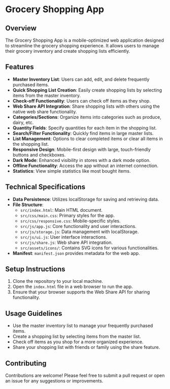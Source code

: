 # Grocery Shopping App

## Overview
The Grocery Shopping App is a mobile-optimized web application designed to streamline the grocery shopping experience. It allows users to manage their grocery inventory and create shopping lists efficiently.

## Features
- **Master Inventory List**: Users can add, edit, and delete frequently purchased items.
- **Quick Shopping List Creation**: Easily create shopping lists by selecting items from the master inventory.
- **Check-off Functionality**: Users can check off items as they shop.
- **Web Share API Integration**: Share shopping lists with others using the native web share functionality.
- **Categories/Sections**: Organize items into categories such as produce, dairy, etc.
- **Quantity Fields**: Specify quantities for each item in the shopping list.
- **Search/Filter Functionality**: Quickly find items in large master lists.
- **List Management**: Options to clear completed items or clear all items in the shopping list.
- **Responsive Design**: Mobile-first design with large, touch-friendly buttons and checkboxes.
- **Dark Mode**: Enhanced visibility in stores with a dark mode option.
- **Offline Functionality**: Access the app without an internet connection.
- **Statistics**: View simple statistics like most bought items.

## Technical Specifications
- **Data Persistence**: Utilizes localStorage for saving and retrieving data.
- **File Structure**:
  - `src/index.html`: Main HTML document.
  - `src/css/main.css`: Primary styles for the app.
  - `src/css/responsive.css`: Mobile-specific styles.
  - `src/js/app.js`: Core functionality and user interactions.
  - `src/js/storage.js`: Data management with localStorage.
  - `src/js/ui.js`: User interface interactions.
  - `src/js/share.js`: Web share API integration.
  - `src/assets/icons/`: Contains SVG icons for various functionalities.
- **Manifest**: `manifest.json` provides metadata for the web app.

## Setup Instructions
1. Clone the repository to your local machine.
2. Open the `index.html` file in a web browser to run the app.
3. Ensure that your browser supports the Web Share API for sharing functionality.

## Usage Guidelines
- Use the master inventory list to manage your frequently purchased items.
- Create a shopping list by selecting items from the master list.
- Check off items as you shop for a more organized experience.
- Share your shopping list with friends or family using the share feature.

## Contributing
Contributions are welcome! Please feel free to submit a pull request or open an issue for any suggestions or improvements.